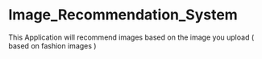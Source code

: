 # Image_Recommendation_System
This Application will recommend images based on the image you upload ( based on fashion images )
